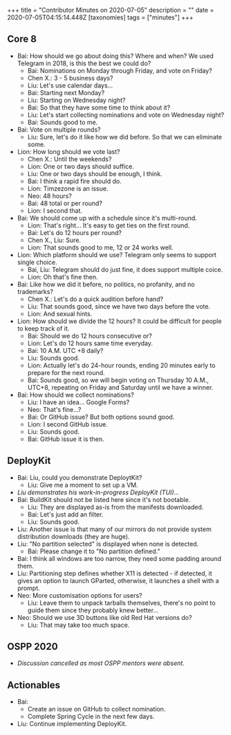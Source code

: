 +++
title = "Contributor Minutes on 2020-07-05"
description = ""
date = 2020-07-05T04:15:14.448Z
[taxonomies]
tags = ["minutes"]
+++

Core 8
------

- Bai: How should we go about doing this? Where and when? We used Telegram in 2018, is this the best we could do?
    - Bai: Nominations on Monday through Friday, and vote on Friday?
    - Chen X.: 3 - 5 business days?
    - Liu: Let's use calendar days...
    - Bai: Starting next Monday?
    - Liu: Starting on Wednesday night?
    - Bai: So that they have some time to think about it?
    - Liu: Let's start collecting nominations and vote on Wednesday night?
    - Bai: Sounds good to me.
- Bai: Vote on multiple rounds?
    - Liu: Sure, let's do it like how we did before. So that we can eliminate some.
- Lion: How long should we vote last?
    - Chen X.: Until the weekends?
    - Lion: One or two days should suffice.
    - Liu: One or two days should be enough, I think.
    - Bai: I think a rapid fire should do.
    - Lion: Timzezone is an issue.
    - Neo: 48 hours?
    - Bai: 48 total or per round?
    - Lion: I second that.
- Bai: We should come up with a schedule since it's multi-round.
    - Lion: That's right... It's easy to get ties on the first round.
    - Bai: Let's do 12 hours per round?
    - Chen X., Liu: Sure.
    - Lion: That sounds good to me, 12 or 24 works well.
- Lion: Which platform should we use? Telegram only seems to support single choice.
    - Bai, Liu: Telegram should do just fine, it does support multiple coice.
    - Lion: Oh that's fine then.
- Bai: Like how we did it before, no politics, no profanity, and no trademarks?
    - Chen X.: Let's do a quick audition before hand?
    - Liu: That sounds good, since we have two days before the vote.
    - Lion: And sexual hints.
- Lion: How should we divide the 12 hours? It could be difficult for people to keep track of it.
    - Bai: Should we do 12 hours consecutive or?
    - Lion: Let's do 12 hours same time everyday.
    - Bai: 10 A.M. UTC +8 daily?
    - Liu: Sounds good.
    - Lion: Actually let's do 24-hour rounds, ending 20 minutes early to prepare for the next round.
    - Bai: Sounds good, so we will begin voting on Thursday 10 A.M., UTC+8, repeating on Friday and Saturday until we have a winner.
- Bai: How should we collect nominations?
    - Liu: I have an idea... Google Forms?
    - Neo: That's fine...?
    - Bai: Or GitHub issue? But both options sound good.
    - Lion: I second GitHub issue.
    - Liu: Sounds good.
    - Bai: GitHub issue it is then.

DeployKit
---------

- Bai: Liu, could you demonstrate DeploytKit?
    - Liu: Give me a moment to set up a VM.
- *Liu demonstrates his work-in-progress DeployKit (TUI)...*
- Bai: BuildKit should not be listed here since it's not bootable.
    - Liu: They are displayed as-is from the manifests downloaded.
    - Bai: Let's just add an filter.
    - Liu: Sounds good.
- Liu: Another issue is that many of our mirrors do not provide system distribution downloads (they are huge).
- Liu: "No partition selected" is displayed when none is detected.
    - Bai: Please change it to "No partition defined."
- Bai: I think all windows are too narrow, they need some padding around them.
- Liu: Partitioning step defines whether X11 is detected - if detected, it gives an option to launch GParted, otherwise, it launches a shell with a prompt.
- Neo: More customisation options for users?
    - Liu: Leave them to unpack tarballs themselves, there's no point to guide them since they probably knew better...
- Neo: Should we use 3D buttons like old Red Hat versions do?
    - Liu: That may take too much space.

OSPP 2020
---------

- *Discussion cancelled as most OSPP mentors were absent.*

Actionables
-----------

- Bai:
    - Create an issue on GitHub to collect nomination.
    - Complete Spring Cycle in the next few days.
- Liu: Continue implementing DeployKit.